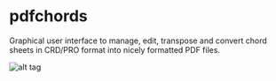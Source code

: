 pdfchords
=========

Graphical user interface to manage, edit, transpose and convert chord sheets in CRD/PRO format into nicely formatted PDF files.

![alt tag](https://github.com/frankenjoe/pdfchords/blob/master/pics/gui.png)
